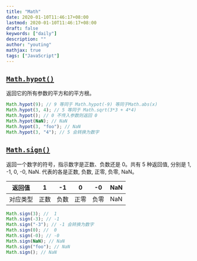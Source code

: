 ```yaml
---
title: "Math"
date: 2020-01-10T11:46:17+08:00
lastmod: 2020-01-10T11:46:17+08:00
draft: false
keywords: ["daily"]
description: ""
author: "youting"
mathjax: true
tags: ["JavaScript"]
---
```


## [`Math.hypot()`](https://developer.mozilla.org/en-US/docs/Web/JavaScript/Reference/Global_Objects/Math/hypot)

返回它的所有参数的平方和的平方根。

```js
Math.hypot(9); // 9 等同于 Math.hypot(-9) 等同于Math.abs(x)
Math.hypot(3, 4); // 5 等同于 Math.sqrt(3*3 + 4*4)
Math.hypot(); // 0 不传入参数则返回 0
Math.hypot(NaN); // NaN
Math.hypot(3, "foo"); // NaN
Math.hypot(3, "4"); // 5 会转换为数字
```

## [`Math.sign()`](https://developer.mozilla.org/en-US/docs/Web/JavaScript/Reference/Global_Objects/Math/sign)

返回一个数字的符号，指示数字是正数、负数还是 0。共有 5 种返回值, 分别是 1, -1, 0, -0, NaN. 代表的各是正数, 负数, 正零, 负零, NaN。

| 返回值   | 1    | -1   | 0    | -0   | NaN |
| -------- | ---- | ---- | ---- | ---- | --- |
| 对应类型 | 正数 | 负数 | 正零 | 负零 | NaN |

```js
Math.sign(3); //  1
Math.sign(-3); // -1
Math.sign("-3"); // -1 会转换为数字
Math.sign(0); //  0
Math.sign(-0); // -0
Math.sign(NaN); // NaN
Math.sign("foo"); // NaN
Math.sign(); // NaN
```
